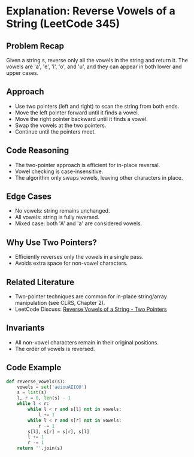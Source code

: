 # Explanation: Reverse Vowels of a String (LeetCode 345)

## Problem Recap
Given a string s, reverse only all the vowels in the string and return it. The vowels are 'a', 'e', 'i', 'o', and 'u', and they can appear in both lower and upper cases.

## Approach
- Use two pointers (left and right) to scan the string from both ends.
- Move the left pointer forward until it finds a vowel.
- Move the right pointer backward until it finds a vowel.
- Swap the vowels at the two pointers.
- Continue until the pointers meet.

## Code Reasoning
- The two-pointer approach is efficient for in-place reversal.
- Vowel checking is case-insensitive.
- The algorithm only swaps vowels, leaving other characters in place.

## Edge Cases
- No vowels: string remains unchanged.
- All vowels: string is fully reversed.
- Mixed case: both 'A' and 'a' are considered vowels.

## Why Use Two Pointers?
- Efficiently reverses only the vowels in a single pass.
- Avoids extra space for non-vowel characters.

## Related Literature
- Two-pointer techniques are common for in-place string/array manipulation (see CLRS, Chapter 2).
- LeetCode Discuss: [Reverse Vowels of a String - Two Pointers](https://leetcode.com/problems/reverse-vowels-of-a-string/solutions/81164/clear-python-solution/)

## Invariants
- All non-vowel characters remain in their original positions.
- The order of vowels is reversed.

## Code Example
```python
def reverse_vowels(s):
    vowels = set('aeiouAEIOU')
    s = list(s)
    l, r = 0, len(s) - 1
    while l < r:
        while l < r and s[l] not in vowels:
            l += 1
        while l < r and s[r] not in vowels:
            r -= 1
        s[l], s[r] = s[r], s[l]
        l += 1
        r -= 1
    return ''.join(s)
``` 